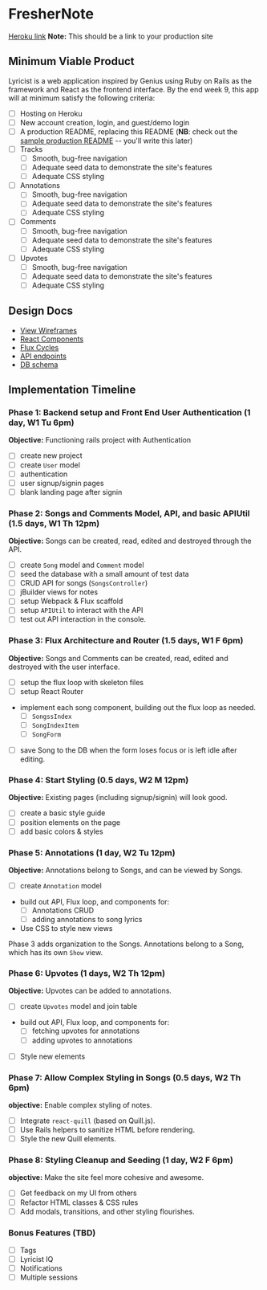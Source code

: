 # FresherNote

[Heroku link][heroku] **Note:** This should be a link to your production site

[heroku]: http://www.herokuapp.com

## Minimum Viable Product

Lyricist is a web application inspired by Genius using Ruby on Rails as the framework and React as the frontend interface. By the end
week 9, this app will at minimum satisfy the following criteria:

- [ ] Hosting on Heroku
- [ ] New account creation, login, and guest/demo login
- [ ] A production README, replacing this README (**NB**: check out the [sample production README](docs/production_readme.md) -- you'll write this later)
- [ ] Tracks
  - [ ] Smooth, bug-free navigation
  - [ ] Adequate seed data to demonstrate the site's features
  - [ ] Adequate CSS styling
- [ ] Annotations
  - [ ] Smooth, bug-free navigation
  - [ ] Adequate seed data to demonstrate the site's features
  - [ ] Adequate CSS styling
- [ ] Comments
  - [ ] Smooth, bug-free navigation
  - [ ] Adequate seed data to demonstrate the site's features
  - [ ] Adequate CSS styling
- [ ] Upvotes
  - [ ] Smooth, bug-free navigation
  - [ ] Adequate seed data to demonstrate the site's features
  - [ ] Adequate CSS styling

## Design Docs
* [View Wireframes][views]
* [React Components][components]
* [Flux Cycles][flux-cycles]
* [API endpoints][api-endpoints]
* [DB schema][schema]

[views]: docs/views.md
[components]: docs/components.md
[flux-cycles]: docs/flux-cycles.md
[api-endpoints]: docs/api-endpoints.md
[schema]: docs/schema.md

## Implementation Timeline

### Phase 1: Backend setup and Front End User Authentication (1 day, W1 Tu 6pm)

**Objective:** Functioning rails project with Authentication

- [ ] create new project
- [ ] create `User` model
- [ ] authentication
- [ ] user signup/signin pages
- [ ] blank landing page after signin

### Phase 2: Songs and Comments Model, API, and basic APIUtil (1.5 days, W1 Th 12pm)

**Objective:** Songs can be created, read, edited and destroyed through
the API.

- [ ] create `Song` model and `Comment` model
- [ ] seed the database with a small amount of test data
- [ ] CRUD API for songs (`SongsController`)
- [ ] jBuilder views for notes
- [ ] setup Webpack & Flux scaffold
- [ ] setup `APIUtil` to interact with the API
- [ ] test out API interaction in the console.

### Phase 3: Flux Architecture and Router (1.5 days, W1 F 6pm)

**Objective:** Songs and Comments can be created, read, edited and destroyed with the
user interface.

- [ ] setup the flux loop with skeleton files
- [ ] setup React Router
- implement each song component, building out the flux loop as needed.
  - [ ] `SongssIndex`
  - [ ] `SongIndexItem`
  - [ ] `SongForm`
- [ ] save Song to the DB when the form loses focus or is left idle
  after editing.

### Phase 4: Start Styling (0.5 days, W2 M 12pm)

**Objective:** Existing pages (including signup/signin) will look good.

- [ ] create a basic style guide
- [ ] position elements on the page
- [ ] add basic colors & styles

### Phase 5: Annotations (1 day, W2 Tu 12pm)

**Objective:** Annotations belong to Songs, and can be viewed by Songs.

- [ ] create `Annotation` model
- build out API, Flux loop, and components for:
  - [ ] Annotations CRUD
  - [ ] adding annotations to song lyrics
- Use CSS to style new views

Phase 3 adds organization to the Songs. Annotations belong to a Song,
which has its own `Show` view.

### Phase 6: Upvotes (1 days, W2 Th 12pm)

**Objective:** Upvotes can be added to annotations.

- [ ] create `Upvotes` model and join table
- build out API, Flux loop, and components for:
  - [ ] fetching upvotes for annotations
  - [ ] adding upvotes to annotations
- [ ] Style new elements

### Phase 7: Allow Complex Styling in Songs (0.5 days, W2 Th 6pm)

**objective:** Enable complex styling of notes.

- [ ] Integrate `react-quill` (based on Quill.js).
- [ ] Use Rails helpers to sanitize HTML before rendering.
- [ ] Style the new Quill elements.

### Phase 8: Styling Cleanup and Seeding (1 day, W2 F 6pm)

**objective:** Make the site feel more cohesive and awesome.

- [ ] Get feedback on my UI from others
- [ ] Refactor HTML classes & CSS rules
- [ ] Add modals, transitions, and other styling flourishes.

### Bonus Features (TBD)
- [ ] Tags
- [ ] Lyricist IQ
- [ ] Notifications
- [ ] Multiple sessions

[phase-one]: docs/phases/phase1.md
[phase-two]: docs/phases/phase2.md
[phase-three]: docs/phases/phase3.md
[phase-four]: docs/phases/phase4.md
[phase-five]: docs/phases/phase5.md
